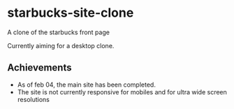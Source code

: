 # starbucks-site-clone

A clone of the starbucks front page

Currently aiming for a desktop clone.

## Achievements 
* As of feb 04, the main site has been completed.
* The site is not currently responsive for mobiles and for ultra wide screen resolutions
